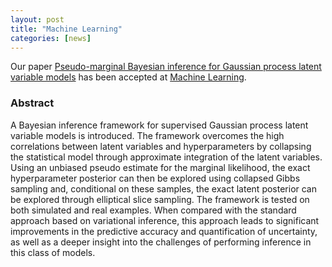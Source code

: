 ```yaml
---
layout: post
title: "Machine Learning"
categories: [news]
---
```


Our paper <a href="https://link.springer.com/article/10.1007/s10994-021-05971-2" target="_blank" rel="noopener">Pseudo-marginal Bayesian inference for Gaussian process latent variable models</a> has been accepted at <a href="https://link.springer.com/journal/10994" target="_blank" rel="noopener">Machine Learning</a>.



<h3>Abstract</h3>

A Bayesian inference framework for supervised Gaussian process latent variable models is introduced. The framework overcomes the high correlations between latent variables and hyperparameters by collapsing the statistical model through approximate integration of the latent variables. Using an unbiased pseudo estimate for the marginal likelihood, the exact hyperparameter posterior can then be explored using collapsed Gibbs sampling and, conditional on these samples, the exact latent posterior can be explored through elliptical slice sampling. The framework is tested on both simulated and real examples. When compared with the standard approach based on variational inference, this approach leads to significant improvements in the predictive accuracy and quantification of uncertainty, as well as a deeper insight into the challenges of performing inference in this class of models.
